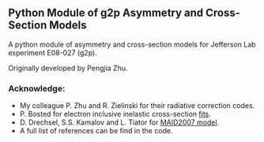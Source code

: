 ## Python Module of g2p Asymmetry and Cross-Section Models

A python module of asymmetry and cross-section models for Jefferson Lab experiment E08-027 (g2p).

Originally developed by Pengjia Zhu.

### Acknowledge:
* My colleague P. Zhu and R. Zielinski for their radiative correction codes.
* P. Bosted for electron inclusive inelastic cross-section [fits](https://userweb.jlab.org/~bosted/fits.html).
* D. Drechsel, S.S. Kamalov and L. Tiator for [MAID2007 model](http://www.kph.uni-mainz.de/MAID/maid2007/).
* A full list of references can be find in the code.
